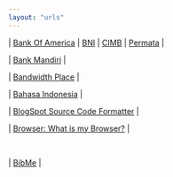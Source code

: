 ```yaml
---
layout: "urls"
---
```


| [Bank Of America](https://www.bankofamerica.com/) | [BNI](https://www.bni.co.id/) | [CIMB](https://www.octoclicks.co.id/) | [Permata](https://www.permatabank.com/) |

| [Bank Mandiri](https://bankmandiri.co.id/) |

| [Bandwidth Place](https://www.bandwidthplace.com/) |

| [Bahasa Indonesia](https://rahmatm.samik-ibrahim.vlsm.org/2017/08/bahasa-indonesia.html) |

| [BlogSpot Source Code Formatter](http://codeformatter.blogspot.com/) |

| [Browser: What is my Browser?](https://www.whatismybrowser.com/) |

<br>

| [BibMe](https://www.bibme.org/) |

